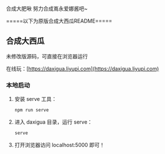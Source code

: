 合成大肥啾
努力合成嶌永爱娜酱吧~

=====以下为原版合成大西瓜README=====
## 合成大西瓜

未修改版源码，可直接在浏览器运行

在线玩：[https://daxigua.liyupi.com](https://daxigua.liyupi.com)


### 本地启动

1. 安装 serve 工具：

    ```bash
    npm run serve
    ```

2. 进入 daxigua 目录，运行 serve：

    ```bash
    serve
    ```
   
3. 打开浏览器访问 localhost:5000 即可！
